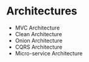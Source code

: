 # Architectures

* MVC Architecture
* Clean Architecture
* Onion Architecture
* CQRS Architecture
* Micro-service Architecture